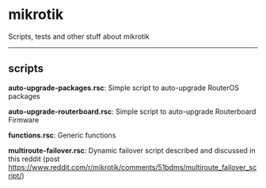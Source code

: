 # mikrotik
Scripts, tests and other stuff about mikrotik

---

## scripts

**auto-upgrade-packages.rsc**: Simple script to auto-upgrade RouterOS packages

**auto-upgrade-routerboard.rsc**: Simple script to auto-upgrade Routerboard Firmware

**functions.rsc**: Generic functions

**multiroute-failover.rsc**: Dynamic failover script described and discussed in this reddit (post https://www.reddit.com/r/mikrotik/comments/51bdms/multiroute_failover_script/)

